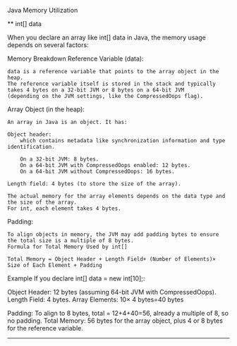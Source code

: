 
Java Memory Utilization

** int[] data

When you declare an array like int[] data in Java, the memory usage depends on several factors:

Memory Breakdown
Reference Variable (data):

	data is a reference variable that points to the array object in the heap.
	The reference variable itself is stored in the stack and typically takes 4 bytes on a 32-bit JVM or 8 bytes on a 64-bit JVM 
	(depending on the JVM settings, like the CompressedOops flag).
	
Array Object (in the heap):

	An array in Java is an object. It has:

	Object header:
		which contains metadata like synchronization information and type identification.
	
		On a 32-bit JVM: 8 bytes.
		On a 64-bit JVM with CompressedOops enabled: 12 bytes.
		On a 64-bit JVM without CompressedOops: 16 bytes.
	
	Length field: 4 bytes (to store the size of the array).
	
	The actual memory for the array elements depends on the data type and the size of the array.
	For int, each element takes 4 bytes.
	
Padding:

	To align objects in memory, the JVM may add padding bytes to ensure the total size is a multiple of 8 bytes.
	Formula for Total Memory Used by int[]

	Total Memory = Object Header + Length Field+ (Number of Elements)× Size of Each Element + Padding

Example
If you declare int[] data = new int[10];:

Object Header: 12 bytes (assuming 64-bit JVM with CompressedOops).
Length Field: 4 bytes.
Array Elements: 10× 4 bytes=40 bytes

Padding: To align to 8 bytes, total = 12+4+40=56, already a multiple of 8, so no padding.
Total Memory: 56 bytes for the array object, plus 4 or 8 bytes for the reference variable.

--------------------------------------------------------------------------------

